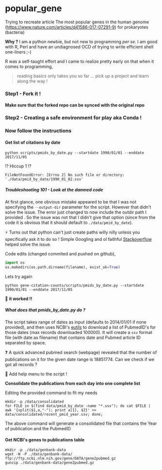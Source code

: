 # popular_gene
Trying to recreate article The most popular genes in the human genome (https://www.nature.com/articles/d41586-017-07291-9) for prokaryotes (bacteria)

**Why ?**
I am a python newbie, but not new to programming _per se_. I am good with R, Perl and have an undiagnosed OCD of trying to write efficient shell one-liners ;-)

R was a self-taught effort and I came to realize pretty early on that when it comes to programming, 
  > reading basics only takes you so far ... pick up a project and learn along the way !

### Step1 - Fork it !

#### Make sure that the forked repo can be synced with the original repo

### Step2 - Creating a safe environment for play aka Conda !

### Now follow the instructions

#### Get list of citations by date

`python scripts/pmids_by_date.py --startdate 1990/01/01 --enddate 2017/11/05`

:interrobang: Hiccup 1 :interrobang:
 
`FileNotFoundError: [Errno 2] No such file or directory: './data/pmid_by_date/1990_01_02.ssv'`

##### Troubleshooting 101 - Look at the damned code 

At first glance, one obvious mistake appeared to be that I was not specifying the `--output-dir` parameter for the script. However that didn't solve the issue. The error just changed to now include the outdir path I provided . So the issue was not that I didn't give that option (since from the code it is obvious that it should default to `./data/pmid_by_date`). 

:zap: Turns out that python can't just create paths willy nilly unless you specifically ask it to do so ! Simple Googling and ol faithful [Stackoverflow](https://stackoverflow.com/questions/12517451/automatically-creating-directories-with-file-output) helped solve the issue.

Code edits (changed commited and pushed on github), 
```python
import os
os.makedirs(os.path.dirname(filename), exist_ok=True)
```

Lets try again

`python gene-citation-counts/scripts/pmids_by_date.py --startdate 1990/01/01 --enddate 2017/11/05`

:tada: **it worked !!**

##### What does that pmids_by_date.py do ?

The script takes range of dates as input (defaults to 2014/01/01 if none provided), and then uses NCBI's [eutils](https://www.ncbi.nlm.nih.gov/books/NBK179288/) to download a list of PubmedID's for those dates (max records downloaded 100000). It will create a `ssv` format file (with date as filename) that contains date and Pubmed article ID separated by space.

:question: A quick advanced pubmed search (webpage) revealed that the number of publications on it for the given date range is 18851774. Can we check if we got all records ? 

:bookmark: Add help menu to the script !

**Consolidate the publications from each day into one complete list**

Editing the provided command to fit my needs

```
mkdir -p /data/consolidated
for FILE in $(find data/pmid_by_date -name "*.ssv"); do cat $FILE | awk '{split($1,a,"-"); print a[1], $2}' >> data/consolidated/recent_pmid_year.ssv; done;
```
The above command will generate a consolidated file that contains the Year of publication and the PubmedID

#### Get NCBI's genes to publications table

```
mkdir -p ./data/genbank-data
wget -N -P ./data/genbank-data/ ftp://ftp.ncbi.nlm.nih.gov/gene/DATA/gene2pubmed.gz
gunzip ./data/genbank-data/gene2pubmed.gz

```
